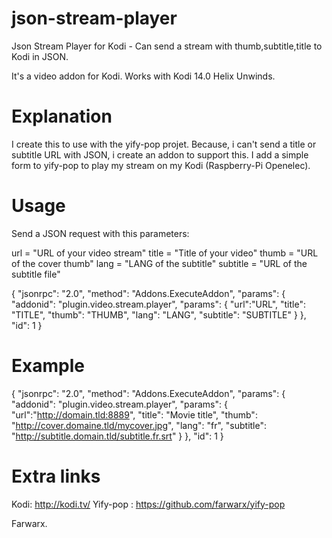 # json-stream-player
Json Stream Player for Kodi - Can send a stream with thumb,subtitle,title to Kodi in JSON.

It's a video addon for Kodi.
Works with Kodi 14.0 Helix Unwinds.

# Explanation
I create this to use with the yify-pop projet.
Because, i can't send a title or subtitle URL with JSON, i create an addon to support this.
I add a simple form to yify-pop to play my stream on my Kodi (Raspberry-Pi Openelec).

# Usage
Send a JSON request with this parameters:

url = "URL of your video stream"
title = "Title of your video"
thumb = "URL of the cover thumb"
lang = "LANG of the subtitle"
subtitle = "URL of the subtitle file"

{
  "jsonrpc": "2.0",
  "method": "Addons.ExecuteAddon",
  "params":
  {
    "addonid": "plugin.video.stream.player",
    "params":
    {
      "url":"URL",
      "title": "TITLE",
      "thumb": "THUMB",
      "lang": "LANG",
      "subtitle": "SUBTITLE"
    }
  },
  "id": 1
}

# Example

{
  "jsonrpc": "2.0",
  "method": "Addons.ExecuteAddon",
  "params":
  {
    "addonid": "plugin.video.stream.player",
    "params":
    {
      "url":"http://domain.tld:8889",
      "title": "Movie title",
      "thumb": "http://cover.domaine.tld/mycover.jpg",
      "lang": "fr",
      "subtitle": "http://subtitle.domain.tld/subtitle.fr.srt"
    }
  },
  "id": 1
}

# Extra links
Kodi:  http://kodi.tv/
Yify-pop : https://github.com/farwarx/yify-pop


Farwarx.
